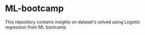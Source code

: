 # ML-bootcamp
This repository contains insights on dataset's solved using Logistic regression from ML bootcamp
